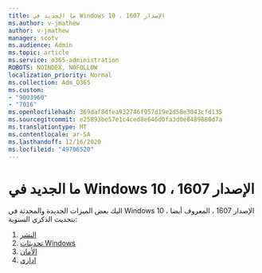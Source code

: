 ```yaml
---
title: ما الجديد في Windows 10 ، الإصدار 1607
ms.author: v-jmathew
author: v-jmathew
manager: scotv
ms.audience: Admin
ms.topic: article
ms.service: o365-administration
ROBOTS: NOINDEX, NOFOLLOW
localization_priority: Normal
ms.collection: Adm_O365
ms.custom:
- "9003960"
- "7016"
ms.openlocfilehash: 369daf8dfea932746f957d19e2d58e3043cfd135
ms.sourcegitcommit: e25893be57e1c4ced8e646d0fa3d0e8489880d7a
ms.translationtype: MT
ms.contentlocale: ar-SA
ms.lasthandoff: 12/16/2020
ms.locfileid: "49706520"
---
```

# <a name="whats-new-in-windows-10-version-1607"></a>ما الجديد في Windows 10 ، الإصدار 1607

اليك بعض الميزات الجديدة والمحدثة في Windows 10 ، الإصدار 1607 ، المعروف أيضا بتحديث الذكري السنوية:

1. [النشر](https://go.microsoft.com/fwlink/?linkid=2114462)
2. [تحديثات Windows](https://go.microsoft.com/fwlink/?linkid=2114463)
3. [الأمان](https://go.microsoft.com/fwlink/?linkid=2114270)
4. [اداري](https://go.microsoft.com/fwlink/?linkid=2114271)
